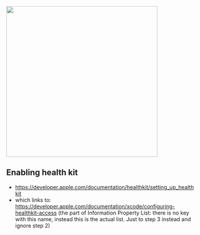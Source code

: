 

<img src="https://github.com/charelF/Tenk/assets/29770094/8f5647fd-ecf3-443f-8a38-2a5ba2dfb379" width="400" />


## Enabling health kit

- https://developer.apple.com/documentation/healthkit/setting_up_healthkit 
- which links to: https://developer.apple.com/documentation/xcode/configuring-healthkit-access (the part of Information Property List: there is no key with this name, instead this is the actual list. Just to step 3 instead and ignore step 2)
